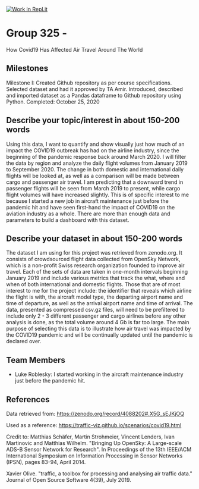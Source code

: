 [![Work in Repl.it](https://classroom.github.com/assets/work-in-replit-14baed9a392b3a25080506f3b7b6d57f295ec2978f6f33ec97e36a161684cbe9.svg)](https://classroom.github.com/online_ide?assignment_repo_id=312174&assignment_repo_type=GroupAssignmentRepo)
# Group 325 - 

How Covid19 Has Affected Air Travel Around The World

## Milestones

Milestone I: Created Github repository as per course specifications.
             Selected dataset and had it approved by TA Amir. 
             Introduced, described and imported dataset as a Pandas dataframe to Github repository using Python.
    Completed: October 25, 2020

## Describe your topic/interest in about 150-200 words

Using this data, I want to quantify and show visually just how much of an impact the COVID19 outbreak has had on the airline industry, since the beginning of the pandemic response back around March 2020. I will filter the data by region and analyze the daily flight volumes from January 2019 to September 2020. The change in both domestic and international daily flights will be looked at, as well as a comparison will be made between cargo and passenger air travel. I am predicting that a downward trend in passenger flights will be seen from March 2019 to present, while cargo flight volumes will have increased slightly. This is of specific interest to me because I started a new job in aircraft maintenance just before the pandemic hit and have seen first-hand the impact of COVID19 on the aviation industry as a whole. There are more than enough data and parameters to build a dashboard with this dataset. 

## Describe your dataset in about 150-200 words

The dataset I am using for this project was retrieved from zenodo.org. It consists of crowdsourced flight data collected from OpenSky Network, which is a non-profit Swiss research organization founded to improve air travel. Each of the sets of data are taken in one-month intervals beginning January 2019 and include various metrics that track the what, where and when of both international and domestic flights. Those that are of most interest to me for the project include: the identifier that reveals which airline the flight is with, the aircraft model type, the departing airport name and time of departure, as well as the arrival airport name and time of arrival. The data, presented as compressed csv.gz files, will need to be prefiltered to include only 2 - 3 different passenger and cargo airlines before any other analysis is done, as the total volume around 4 Gb is far too large. The main purpose of selecting this data is to illustrate how air travel was impacted by the COVID19 pandemic and will be continually updated until the pandemic is declared over.

## Team Members

- Luke Roblesky: I started working in the aircraft maintenance industry just before the pandemic hit.

## References

Data retrieved from:
https://zenodo.org/record/4088202#.X5G_sEJKjOQ

Used as a reference:
https://traffic-viz.github.io/scenarios/covid19.html

Credit to:
Matthias Schäfer, Martin Strohmeier, Vincent Lenders, Ivan Martinovic and Matthias Wilhelm.
"Bringing Up OpenSky: A Large-scale ADS-B Sensor Network for Research".
In Proceedings of the 13th IEEE/ACM International Symposium on Information Processing in Sensor Networks (IPSN), pages 83-94, April 2014.

Xavier Olive.
"traffic, a toolbox for processing and analysing air traffic data."
Journal of Open Source Software 4(39), July 2019.




